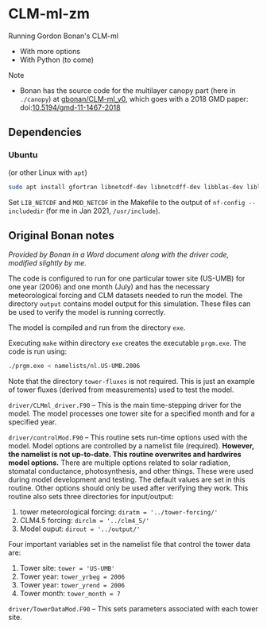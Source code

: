 # CLM-ml-zm
Running Gordon Bonan's CLM-ml
* With more options
* With Python (to come)

Note
* Bonan has the source code for the multilayer canopy part (here in `./canopy`) at [gbonan/CLM-ml_v0](https://github.com/gbonan/CLM-ml_v0),
  which goes with a 2018 GMD paper: doi:[10.5194/gmd-11-1467-2018](https://doi.org/10.5194/gmd-11-1467-2018)


## Dependencies

### Ubuntu

(or other Linux with `apt`)

```bash
sudo apt install gfortran libnetcdf-dev libnetcdff-dev libblas-dev liblapack-dev
```

Set `LIB_NETCDF` and `MOD_NETCDF` in the Makefile to the output of `nf-config --includedir` (for me in Jan 2021, `/usr/include`).


<!-- TODO: Conda, Brew  -->


## Original Bonan notes

*Provided by Bonan in a Word document along with the driver code, modified slightly by me.*

The code is configured to run for one particular tower site (US-UMB) for one year (2006) and one month (July) and has the necessary meteorological forcing and CLM datasets needed to run the model. The directory `output` contains model output for this simulation. These files can be used to verify the model is running correctly.

The model is compiled and run from the directory `exe`.

Executing `make` within directory `exe` creates the executable `prgm.exe`. The code is run using:
```bash
./prgm.exe < namelists/nl.US-UMB.2006
```

Note that the directory `tower-fluxes` is not required. This is just an example of tower fluxes (derived from measurements) used to test the model.

`driver/CLMml_driver.F90` – This is the main time-stepping driver for the model. The model processes one tower site for a specified month and for a specified year.

`driver/controlMod.F90` – This routine sets run-time options used with the model. Model options are controlled by a namelist file (required). **However, the namelist is not up-to-date. This routine overwrites and hardwires model options.** There are multiple options related to solar radiation, stomatal conductance, photosynthesis, and other things. These were used during model development and testing. The default values are set in this routine. Other options should only be used after verifying they work. This routine also sets three directories for input/output:

1. tower meteorological forcing: `diratm = '../tower-forcing/'`
2. CLM4.5 forcing: `dirclm = '../clm4_5/'`
3. Model ouput: `dirout = '../output/'`

Four important variables set in the namelist file that control the tower data are:

1. Tower site: `tower = 'US-UMB'`
2. Tower year: `tower_yrbeg = 2006`
3. Tower year: `tower_yrend = 2006`
4. Tower month: `tower_month = 7`

`driver/TowerDataMod.F90` – This sets parameters associated with each tower site.
